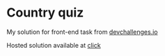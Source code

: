 # Country quiz
My solution for front-end task from [devchallenges.io](https://devchallenges.io/challenges/Bu3G2irnaXmfwQ8sZkw8)

Hosted solution available at [click](https://mateuszfranke.github.io/country-quiz/)
    
